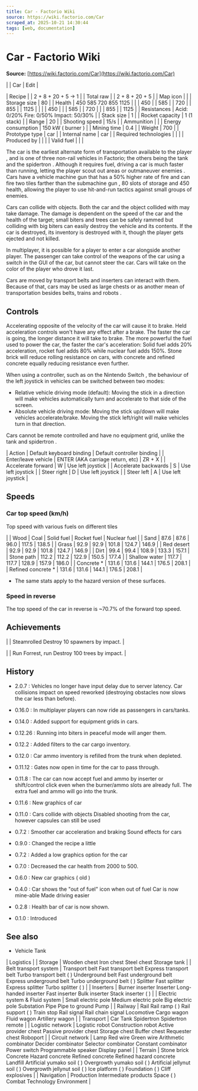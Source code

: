 ```yaml
---
title: Car - Factorio Wiki
source: https://wiki.factorio.com/Car
scraped_at: 2025-10-21 14:30:44
tags: [web, documentation]
---
```


# Car - Factorio Wiki

**Source:** [https://wiki.factorio.com/Car](https://wiki.factorio.com/Car)


|  | Car | Edit |

| Recipe |
| 2 + 8 + 20 + 5 → 1 |
| Total raw |
| 2 + 8 + 20 + 5 |
| Map icon |  |
| Storage size | 80 |
| Health | 450 585 720 855 1125 |  |  | 450 |  | 585 |  | 720 |  | 855 |  | 1125 |
|  |  | 450 |
|  | 585 |  | 720 |
|  | 855 |  | 1125 |
| Resistances | Acid: 0/20% Fire: 0/50% Impact: 50/30% |
| Stack size | 1 |
| Rocket capacity | 1 (1 stack) |
| Range | 20 |
| Shooting speed | 15/s |
| Ammunition |  |
| Energy consumption | 150 kW ( burner ) |
| Mining time | 0.4 |
| Weight | 700 |
| Prototype type | car |
| Internal name | car |
| Required technologies |
|  |
| Produced by |
|  |
| Valid fuel |
|  |

The car is the earliest alternate form of transportation available to the player , and is one of three non-rail vehicles in Factorio; the others being the tank and the spidertron . Although it requires fuel, driving a car is much faster than running, letting the player scout out areas or outmaneuver enemies . Cars have a vehicle machine gun that has a 50% higher rate of fire and can fire two tiles farther than the submachine gun , 80 slots of storage and 450 health, allowing the player to use hit-and-run tactics against small groups of enemies.

Cars can collide with objects. Both the car and the object collided with may take damage. The damage is dependent on the speed of the car and the health of the target; small biters and trees can be safely rammed but colliding with big biters can easily destroy the vehicle and its contents. If the car is destroyed, its inventory is destroyed with it, though the player gets ejected and not killed.

In multiplayer, it is possible for a player to enter a car alongside another player. The passenger can take control of the weapons of the car using a switch in the GUI of the car, but cannot steer the car. Cars will take on the color of the player who drove it last.

Cars are moved by transport belts and inserters can interact with them. Because of that, cars may be used as large chests or as another mean of transportation besides belts, trains and robots .

## Controls

Accelerating opposite of the velocity of the car will cause it to brake. Held acceleration controls won't have any effect after a brake. The faster the car is going, the longer distance it will take to brake. The more powerful the fuel used to power the car, the faster the car's acceleration: Solid fuel adds 20% acceleration, rocket fuel adds 80% while nuclear fuel adds 150%. Stone brick will reduce rolling resistance on cars, with concrete and refined concrete equally reducing resistance even further.

When using a controller, such as on the Nintendo Switch , the behaviour of the left joystick in vehicles can be switched between two modes:

- Relative vehicle driving mode (default): Moving the stick in a direction will make vehicles automatically turn and accelerate to that side of the screen.
- Absolute vehicle driving mode: Moving the stick up/down will make vehicles accelerate/brake. Moving the stick left/right will make vehicles turn in that direction.

Cars cannot be remote controlled and have no equipment grid, unlike the tank and spidertron .

| Action | Default keyboard binding | Default controller binding |
| Enter/leave vehicle | ENTER (AKA carriage return, etc) | ZR + X |
| Accelerate forward | W | Use left joystick |
| Accelerate backwards | S | Use left joystick |
| Steer right | D | Use left joystick |
| Steer left | A | Use left joystick |

## Speeds

### Car top speed (km/h)

Top speed with various fuels on different tiles

|  | Wood | Coal | Solid fuel | Rocket fuel | Nuclear fuel |
| Sand | 87.6 | 87.6 | 96.0 | 117.5 | 138.5 |
| Grass | 92.9 | 92.9 | 101.8 | 124.7 | 146.9 |
| Red desert | 92.9 | 92.9 | 101.8 | 124.7 | 146.9 |
| Dirt | 99.4 | 99.4 | 108.9 | 133.3 | 157.1 |
| Stone path | 112.2 | 112.2 | 122.9 | 150.5 | 177.4 |
| Shallow water | 117.7 | 117.7 | 128.9 | 157.9 | 186.0 |
| Concrete * | 131.6 | 131.6 | 144.1 | 176.5 | 208.1 |
| Refined concrete * | 131.6 | 131.6 | 144.1 | 176.5 | 208.1 |

* The same stats apply to the hazard version of these surfaces.

### Speed in reverse

The top speed of the car in reverse is ~70.7% of the forward top speed.

## Achievements

|  | Steamrolled Destroy 10 spawners by impact. |

|  | Run Forrest, run Destroy 100 trees by impact. |

## History

- 2.0.7 : Vehicles no longer have input delay due to server latency. Car collisions impact on speed reworked (destroying obstacles now slows the car less than before).

- 0.16.0 : In multiplayer players can now ride as passengers in cars/tanks.

- 0.14.0 : Added support for equipment grids in cars.

- 0.12.26 : Running into biters in peaceful mode will anger them.

- 0.12.2 : Added filters to the car cargo inventory.

- 0.12.0 : Car ammo inventory is refilled from the trunk when depleted.

- 0.11.12 : Gates now open in time for the car to pass through.

- 0.11.8 : The car can now accept fuel and ammo by inserter or shift/control click even when the burner/ammo slots are already full. The extra fuel and ammo will go into the trunk.

- 0.11.6 : New graphics of car

- 0.11.0 : Cars collide with objects Disabled shooting from the car, however capsules can still be used

- 0.7.2 : Smoother car acceleration and braking Sound effects for cars

- 0.9.0 : Changed the recipe a little

- 0.7.2 : Added a low graphics option for the car

- 0.7.0 : Decreased the car health from 2000 to 500.

- 0.6.0 : New car graphics ( old )

- 0.4.0 : Car shows the "out of fuel" icon when out of fuel Car is now mine-able Made driving easier

- 0.2.8 : Health bar of car is now shown.

- 0.1.0 : Introduced

## See also

- Vehicle Tank

| Logistics |
| Storage | Wooden chest Iron chest Steel chest Storage tank |
| Belt transport system | Transport belt Fast transport belt Express transport belt Turbo transport belt ( ) Underground belt Fast underground belt Express underground belt Turbo underground belt ( ) Splitter Fast splitter Express splitter Turbo splitter ( ) |
| Inserters | Burner inserter Inserter Long-handed inserter Fast inserter Bulk inserter Stack inserter ( ) |
| Electric system & Fluid system | Small electric pole Medium electric pole Big electric pole Substation Pipe Pipe to ground Pump |
| Railway | Rail Rail ramp ( ) Rail support ( ) Train stop Rail signal Rail chain signal Locomotive Cargo wagon Fluid wagon Artillery wagon |
| Transport | Car Tank Spidertron Spidertron remote |
| Logistic network | Logistic robot Construction robot Active provider chest Passive provider chest Storage chest Buffer chest Requester chest Roboport |
| Circuit network | Lamp Red wire Green wire Arithmetic combinator Decider combinator Selector combinator Constant combinator Power switch Programmable speaker Display panel |
| Terrain | Stone brick Concrete Hazard concrete Refined concrete Refined hazard concrete Landfill Artificial yumako soil ( ) Overgrowth yumako soil ( ) Artificial jellynut soil ( ) Overgrowth jellynut soil ( ) Ice platform ( ) Foundation ( ) Cliff explosives |
| Navigation | Production Intermediate products Space ( ) Combat Technology Environment |
